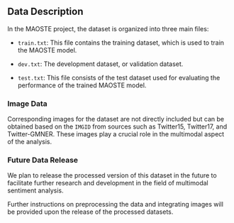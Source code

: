 ## Data Description

In the MAOSTE project, the dataset is organized into three main files:

- `train.txt`: This file contains the training dataset, which is used to train the MAOSTE model.

- `dev.txt`: The development dataset, or validation dataset.

- `test.txt`: This file consists of the test dataset used for evaluating the performance of the trained MAOSTE model.

### Image Data

Corresponding images for the dataset are not directly included but can be obtained based on the `IMGID` from sources such as Twitter15, Twitter17, and Twitter-GMNER. These images play a crucial role in the multimodal aspect of the analysis.

### Future Data Release

We plan to release the processed version of this dataset in the future to facilitate further research and development in the field of multimodal sentiment analysis.

Further instructions on preprocessing the data and integrating images will be provided upon the release of the processed datasets.
